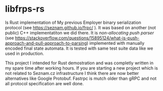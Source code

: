 # libfrps-rs

Is Rust implementation of My previous Employer binary serialization protocol (see https://seznam.github.io/frpc/ ). It was based on another (not public) C++ implementatiton we did there. It is *non-allocating push parser* (see https://stackoverflow.com/questions/15895124/what-is-push-approach-and-pull-approach-to-parsing) implemented with manually encoded final state automata. It is tested with same test suite data like we used in production. 

This project I intended for Rust demostration and was completly written in my spare time after working hours. If you are starting a new project which is not related to Seznam.cz infrastructure I think there are now better alternatives like Google Protobuf. Fastrpc is mutch older than gRPC and not all protocol specification are well done.

